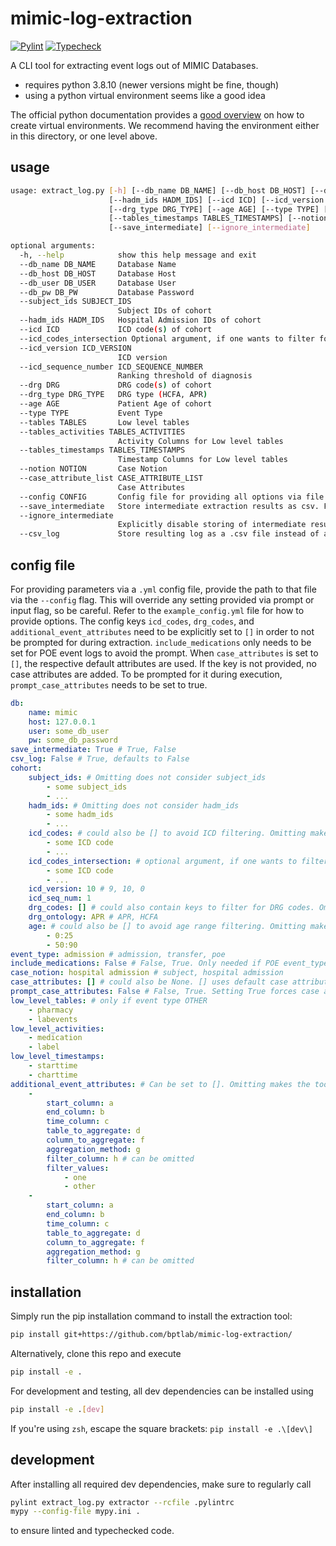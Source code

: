 # mimic-log-extraction

[![Pylint](https://github.com/bptlab/mimic-log-extraction/actions/workflows/pylint.yml/badge.svg)](https://github.com/bptlab/mimic-log-extraction/actions/workflows/pylint.yml) [![Typecheck](https://github.com/bptlab/mimic-log-extraction/actions/workflows/mypy.yml/badge.svg)](https://github.com/bptlab/mimic-log-extraction/actions/workflows/mypy.yml)

A CLI tool for extracting event logs out of MIMIC Databases.

- requires python 3.8.10 (newer versions might be fine, though)
- using a python virtual environment seems like a good idea

The official python documentation provides a [good overview](https://docs.python.org/3/library/venv.html) on how to create virtual environments. We recommend having the environment either in this directory, or one level above.

## usage

```bash
usage: extract_log.py [-h] [--db_name DB_NAME] [--db_host DB_HOST] [--db_user DB_USER] [--db_pw DB_PW] [--subject_ids SUBJECT_IDS]
                      [--hadm_ids HADM_IDS] [--icd ICD] [--icd_version ICD_VERSION] [--icd_sequence_number ICD_SEQUENCE_NUMBER] [--drg DRG]
                      [--drg_type DRG_TYPE] [--age AGE] [--type TYPE] [--tables TABLES] [--tables_activities TABLES_ACTIVITIES]
                      [--tables_timestamps TABLES_TIMESTAMPS] [--notion NOTION] [--case_attribute_list CASE_ATTRIBUTE_LIST] [--config CONFIG]
                      [--save_intermediate] [--ignore_intermediate]

optional arguments:
  -h, --help            show this help message and exit
  --db_name DB_NAME     Database Name
  --db_host DB_HOST     Database Host
  --db_user DB_USER     Database User
  --db_pw DB_PW         Database Password
  --subject_ids SUBJECT_IDS
                        Subject IDs of cohort
  --hadm_ids HADM_IDS   Hospital Admission IDs of cohort
  --icd ICD             ICD code(s) of cohort
  --icd_codes_intersection Optional argument, if one wants to filter for disease combinations, such that patients have to have an icd code from icd_codes and from icd_codes_intersection
  --icd_version ICD_VERSION
                        ICD version
  --icd_sequence_number ICD_SEQUENCE_NUMBER
                        Ranking threshold of diagnosis
  --drg DRG             DRG code(s) of cohort
  --drg_type DRG_TYPE   DRG type (HCFA, APR)
  --age AGE             Patient Age of cohort
  --type TYPE           Event Type
  --tables TABLES       Low level tables
  --tables_activities TABLES_ACTIVITIES
                        Activity Columns for Low level tables
  --tables_timestamps TABLES_TIMESTAMPS
                        Timestamp Columns for Low level tables
  --notion NOTION       Case Notion
  --case_attribute_list CASE_ATTRIBUTE_LIST
                        Case Attributes
  --config CONFIG       Config file for providing all options via file
  --save_intermediate   Store intermediate extraction results as csv. For debugging purposes.
  --ignore_intermediate
                        Explicitly disable storing of intermediate results.
  --csv_log             Store resulting log as a .csv file instead of as an .xes event log
```

## config file

For providing parameters via a `.yml` config file, provide the path to that file via the `--config` flag.
This will override any setting provided via prompt or input flag, so be careful. Refer to the `example_config.yml` file for how to provide options. The config keys `icd_codes`, `drg_codes`, and `additional_event_attributes` need to be explicitly set to `[]` in order to not be prompted for during extraction. `include_medications` only needs to be set for POE event logs to avoid the prompt. When `case_attributes` is set to `[]`, the respective default attributes are used. If the key is not provided, no case attributes are added. To be prompted for it during execution, `prompt_case_attributes` needs to be set to true.

```yaml
db:
    name: mimic
    host: 127.0.0.1
    user: some_db_user
    pw: some_db_password
save_intermediate: True # True, False
csv_log: False # True, defaults to False
cohort:
    subject_ids: # Omitting does not consider subject_ids
        - some subject_ids
        - ...
    hadm_ids: # Omitting does not consider hadm_ids
        - some hadm_ids
        - ...
    icd_codes: # could also be [] to avoid ICD filtering. Omitting makes the tool prompt for input.
        - some ICD code
        - ...
    icd_codes_intersection: # optional argument, if one wants to filter for disease combinations, such that patients have to have an icd code from icd_codes and from icd_codes_intersection
        - some ICD code
        - ...   
    icd_version: 10 # 9, 10, 0
    icd_seq_num: 1
    drg_codes: [] # could also contain keys to filter for DRG codes. Omitting makes the tool prompt for input. 
    drg_ontology: APR # APR, HCFA
    age: # could also be [] to avoid age range filtering. Omitting makes the tool prompt for input.
        - 0:25
        - 50:90
event_type: admission # admission, transfer, poe
include_medications: False # False, True. Only needed if POE event_type
case_notion: hospital admission # subject, hospital admission
case_attributes: [] # could also be None. [] uses default case attributes for case notion.
prompt_case_attributes: False # False, True. Setting True forces case attributes to be determined if not provided
low_level_tables: # only if event type OTHER
    - pharmacy
    - labevents
low_level_activities:
    - medication
    - label
low_level_timestamps:
    - starttime
    - charttime
additional_event_attributes: # Can be set to []. Omitting makes the tool prompt for input
    - 
        start_column: a
        end_column: b
        time_column: c
        table_to_aggregate: d
        column_to_aggregate: f
        aggregation_method: g
        filter_column: h # can be omitted
        filter_values:
            - one
            - other
    -
        start_column: a
        end_column: b
        time_column: c
        table_to_aggregate: d
        column_to_aggregate: f
        aggregation_method: g
        filter_column: h # can be omitted
```

## installation

Simply run the pip installation command to install the extraction tool:

```bash
pip install git+https://github.com/bptlab/mimic-log-extraction/
```

Alternatively, clone this repo and execute

```bash
pip install -e .
```

For development and testing, all dev dependencies can be installed using

```bash
pip install -e .[dev]
```

If you're using `zsh`, escape the square brackets: `pip install -e .\[dev\]`

## development

After installing all required dev dependencies, make sure to regularly call

```bash
pylint extract_log.py extractor --rcfile .pylintrc
mypy --config-file mypy.ini .
```

to ensure linted and typechecked code.
